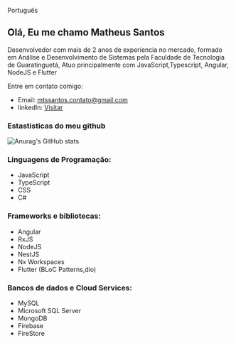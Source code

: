 Português 

## Olá, Eu me chamo Matheus Santos

Desenvolvedor com mais de 2 anos de experiencia no mercado, formado em Análise e Desenvolvimento de Sistemas pela Faculdade de Tecnologia de Guaratinguetá, Atuo principalmente com JavaScript,Typescript, Angular, NodeJS e Flutter

Entre em contato comigo:

- Email: mtssantos.contato@gmail.com
- linkedIn: [Visitar](https://www.linkedin.com/in/matheus-henrique-dos-santos-1031711a1/)

### Estastisticas do meu github
![Anurag's GitHub stats](https://github-readme-stats.vercel.app/api?username=anuraghazra&hide=contribs,prs)

### Linguagens de Programação:

 - JavaScript
 - TypeScript
 - CSS
 - C#
 
### Frameworks e bibliotecas:

 - Angular
 - RxJS
 - NodeJS
 - NestJS
 - Nx Workspaces
 - Flutter (BLoC Patterns,dio)

 
 ### Bancos de dados e Cloud Services:
 - MySQL
 - Microsoft SQL Server
 - MongoDB
 - Firebase
 - FireStore
 
